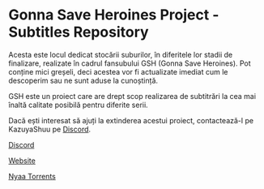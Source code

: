 # Gonna Save Heroines Project - Subtitles Repository
Acesta este locul dedicat stocării suburilor, în diferitele lor stadii de finalizare, realizate în cadrul fansubului GSH (Gonna Save Heroines). Pot conține mici greșeli, deci acestea vor fi actualizate imediat cum le descoperim sau ne sunt aduse la cunoștință.

GSH este un proiect care are drept scop realizarea de subtitrări la cea mai înaltă calitate posibilă pentru diferite serii.

Dacă ești interesat să ajuți la extinderea acestui proiect, contactează-l pe KazuyaShuu pe [Discord](https://discord.gg/EaEeQc9uFz).

[Discord](https://discord.gg/EaEeQc9uFz)

[Website](https://gshproject.wordpress.com)

[Nyaa Torrents](https://nyaa.si/user/KazuyaShuu)
